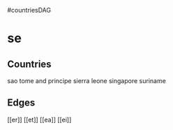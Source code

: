 #countriesDAG
# se

## Countries
sao tome and principe
sierra leone
singapore
suriname

## Edges
[[er]]
[[et]]
[[ea]]
[[ei]]
